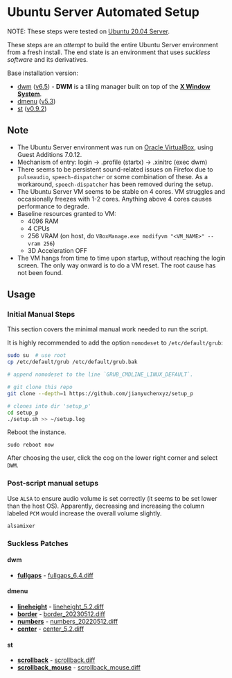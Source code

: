 # Ubuntu Server Automated Setup

NOTE: These steps were tested on [Ubuntu 20.04 Server](https://ubuntu.com/download/server).

These steps are an _attempt_ to build the entire Ubuntu Server environment from a fresh install. The end state is an environment that uses _suckless software_ and its derivatives.

Base installation version:

* [dwm](https://dwm.suckless.org) ([v6.5](https://dl.suckless.org/dwm/dwm-6.5.tar.gz)) - **DWM** is a tiling manager built on top of the [**X Window System**](https://en.wikipedia.org/wiki/X_Window_System).
* [dmenu](https://tools.suckless.org/dmenu) ([v5.3](https://dl.suckless.org/tools/dmenu-5.3.tar.gz))
* [st](https://st.suckless.org) ([v0.9.2](https://dl.suckless.org/st/st-0.9.2.tar.gz))

## Note

* The Ubuntu Server environment was run on [Oracle VirtualBox](https://www.virtualbox.org), using Guest Additions 7.0.12.
* Mechanism of entry: login -> .profile (startx) -> .xinitrc (exec dwm)
* There seems to be persistent sound-related issues on Firefox due to `pulseaudio`, `speech-dispatcher` or some combination of these. As a workaround, `speech-dispatcher` has been removed during the setup.
* The Ubuntu Server VM seems to be stable on 4 cores. VM struggles and occasionally freezes with 1-2 cores. Anything above 4 cores causes performance to degrade.
* Baseline resources granted to VM:
  * 4096 RAM
  * 4 CPUs
  * 256 VRAM (on host, do `VBoxManage.exe modifyvm "<VM_NAME>" --vram 256`)
  * 3D Acceleration OFF
* The VM hangs from time to time upon startup, without reaching the login screen. The only way onward is to do a VM reset. The root cause has not been found.

## Usage

### Initial Manual Steps

This section covers the minimal manual work needed to run the script.

It is highly recommended to add the option `nomodeset` to `/etc/default/grub`:

```bash
sudo su  # use root
cp /etc/default/grub /etc/default/grub.bak

# append nomodeset to the line `GRUB_CMDLINE_LINUX_DEFAULT`.
```

```bash
# git clone this repo
git clone --depth=1 https://github.com/jianyuchenxyz/setup_p

# clones into dir 'setup_p'
cd setup_p
./setup.sh >> ~/setup.log
```

Reboot the instance.

```
sudo reboot now
```

After choosing the user, click the cog on the lower right corner and select `DWM`.

### Post-script manual setups

Use `ALSA` to ensure audio volume is set correctly (it seems to be set lower than the host OS). Apparently, decreasing and increasing the column labeled `PCM` would increase the overall volume slightly.

```
alsamixer
```

### Suckless Patches

#### dwm

* [**fullgaps**](https://dwm.suckless.org/patches/fullgaps) - [fullgaps_6.4.diff](suckless/dwm-0.6.5/patches/fullgaps_6.4.diff)

#### dmenu

* [**lineheight**](https://tools.suckless.org/dmenu/patches/line-height) - [lineheight_5.2.diff](suckless/dmenu-5.3/patches/lineheight_5.2.diff)
* [**border**](https://tools.suckless.org/dmenu/patches/border) - [border_20230512.diff](suckless/dmenu-5.3/patches/border_20230512.diff)
* [**numbers**](https://tools.suckless.org/dmenu/patches/numbers) - [numbers_20220512.diff](suckless/dmenu-5.3/patches/numbers_20220512.diff)
* [**center**](https://tools.suckless.org/dmenu/patches/center) - [center_5.2.diff](suckless/dmenu-5.3/patches/center_5.2.diff)

#### st

* [**scrollback**](https://st.suckless.org/patches/scrollback) - [scrollback.diff](suckless/st-0.9.2/patches/scrollback.diff)
* [**scrollback_mouse**](https://st.suckless.org/patches/scrollback) - [scrollback_mouse.diff](suckless/st-0.9.2/patches/scrollback_mouse.diff)

